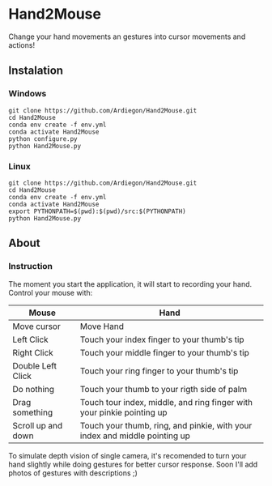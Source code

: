 # Hand2Mouse
Change your hand movements an gestures into cursor movements and actions!

## Instalation

### Windows 
```
git clone https://github.com/Ardiegon/Hand2Mouse.git
cd Hand2Mouse
conda env create -f env.yml
conda activate Hand2Mouse
python configure.py
python Hand2Mouse.py
```
### Linux
```
git clone https://github.com/Ardiegon/Hand2Mouse.git
cd Hand2Mouse
conda env create -f env.yml
conda activate Hand2Mouse
export PYTHONPATH=$(pwd):$(pwd)/src:$(PYTHONPATH)
python Hand2Mouse.py
```

## About

### Instruction
The moment you start the application, it will start to recording your hand.
Control your mouse with:

| Mouse       | Hand        |
| ----------- | ----------- |
| Move cursor      | Move Hand       |
| Left Click   | Touch your index finger to your thumb's tip |
| Right Click   | Touch your middle finger to your thumb's tip |
| Double Left Click   | Touch your ring finger to your thumb's tip |
| Do nothing      | Touch your thumb to your rigth side of palm |
| Drag something | Touch tour index, middle, and ring finger with your pinkie pointing up |
| Scroll up and down | Touch your thumb, ring, and pinkie, with your index and middle pointing up|

To simulate depth vision of single camera, it's recomended to turn your hand slightly while doing gestures for better cursor response.
Soon I'll add photos of gestures with descriptions ;)
